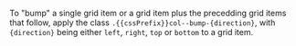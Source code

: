 To "bump" a single grid item or a grid item plus the precedding grid items that follow, apply the class `.{{cssPrefix}}col--bump-{direction}`, with `{direction}` being either `left`, `right`, `top` or `bottom` to a grid item.
